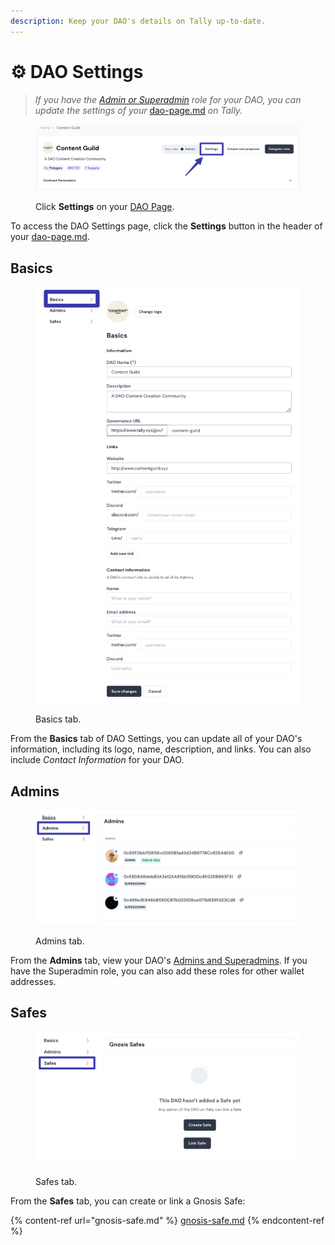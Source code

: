 ```yaml
---
description: Keep your DAO's details on Tally up-to-date.
---
```


# ⚙ DAO Settings

> _If you have the_ [_Admin or Superadmin_](dao-admins.md) _role for your DAO, you can update the settings of your_ [dao-page.md](../navigating-the-tally-platform/dao-page.md "mention") _on Tally._

<figure><img src="../../.gitbook/assets/CleanShot 2023-02-22 at 20.11.49@2x.png" alt=""><figcaption><p>Click <strong>Settings</strong> on your <a href="../navigating-the-tally-platform/dao-page.md">DAO Page</a>.</p></figcaption></figure>

To access the DAO Settings page, click the **Settings** button in the header of your [dao-page.md](../navigating-the-tally-platform/dao-page.md "mention").

## Basics

<figure><img src="../../.gitbook/assets/CleanShot 2023-02-22 at 20.17.19@2x.png" alt=""><figcaption><p>Basics tab.</p></figcaption></figure>

From the **Basics** tab of DAO Settings, you can update all of your DAO's information, including its logo, name, description, and links. You can also include _Contact Information_ for your DAO.

## Admins

<figure><img src="../../.gitbook/assets/CleanShot 2023-02-22 at 20.21.13@2x.png" alt=""><figcaption><p>Admins tab.</p></figcaption></figure>

From the **Admins** tab, view your DAO's [Admins and Superadmins](dao-admins.md). If you have the Superadmin role, you can also add these roles for other wallet addresses.

## Safes

<figure><img src="../../.gitbook/assets/CleanShot 2023-02-22 at 20.24.06@2x.png" alt=""><figcaption><p>Safes tab.</p></figcaption></figure>

From the **Safes** tab, you can create or link a Gnosis Safe:&#x20;

{% content-ref url="gnosis-safe.md" %}
[gnosis-safe.md](gnosis-safe.md)
{% endcontent-ref %}
